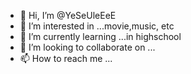 - 👋 Hi, I’m @YeSeUleEeE
- 👀 I’m interested in ...movie,music, etc
- 🌱 I’m currently learning ...in highschool
- 💞️ I’m looking to collaborate on ...
- 📫 How to reach me ...

<!---
YeSeUleEeE/YeSeUleEeE is a ✨ special ✨ repository because its `README.md` (this file) appears on your GitHub profile.
You can click the Preview link to take a look at your changes.
--->
